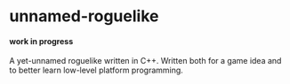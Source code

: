 # unnamed-roguelike
#### work in progress
A yet-unnamed roguelike written in C++.
Written both for a game idea and to better learn low-level platform programming.
